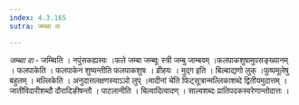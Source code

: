 ```yaml
---
index: 4.3.165
sutra: जम्ब्वा वा

---
```

_जम्ब्वा वा_ - जम्ब्विति । नपुंसकह्यस्वः ।फले जम्बा जम्ब्वूः स्त्री जम्बु जाम्बवम् ।फलपाकशुषामुपसङ्ख्यानम् । फलपाकेति । फलपाकेन शुष्यन्तीति फलपाकशुषः । व्रीहयः । मुद्ग इति । बिल्बाद्यणो लुक् ।फुष्पमूलेषु बहुलम् । मल्लिकेति । अनुदात्तलक्षणस्याऽञो लुप् ।मादीनां चे॑ति फिट्सूत्रान्मल्लिकाशब्दे द्वितीयमुदात्तम् । जातीविदारीशब्दौ दौरादिङीषन्तौ । पाटलानीति । बिल्वादित्वादण् । साल्वशब्दः प्रातिपदकस्वरेणान्तोदात्तः ।